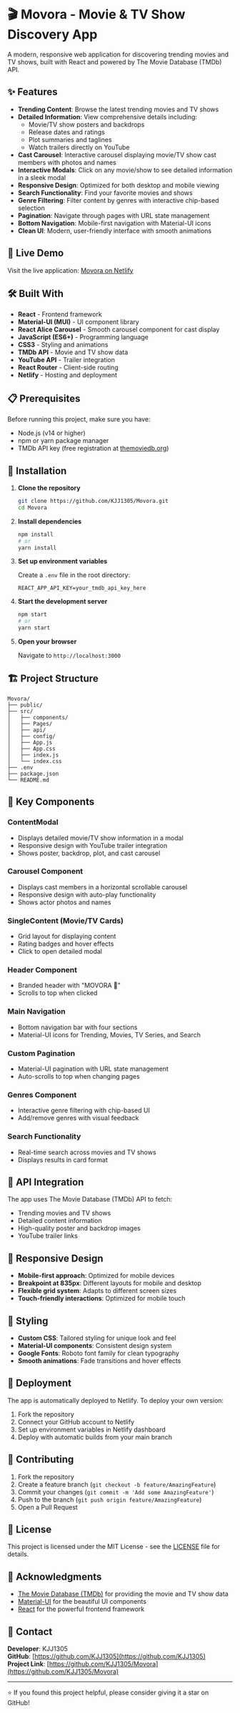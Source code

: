 # 🎬 Movora - Movie & TV Show Discovery App

A modern, responsive web application for discovering trending movies and TV shows, built with React and powered by The Movie Database (TMDb) API.

## ✨ Features

- **Trending Content**: Browse the latest trending movies and TV shows
- **Detailed Information**: View comprehensive details including:
  - Movie/TV show posters and backdrops
  - Release dates and ratings
  - Plot summaries and taglines
  - Watch trailers directly on YouTube
- **Cast Carousel**: Interactive carousel displaying movie/TV show cast members with photos and names
- **Interactive Modals**: Click on any movie/show to see detailed information in a sleek modal
- **Responsive Design**: Optimized for both desktop and mobile viewing
- **Search Functionality**: Find your favorite movies and shows
- **Genre Filtering**: Filter content by genres with interactive chip-based selection
- **Pagination**: Navigate through pages with URL state management
- **Bottom Navigation**: Mobile-first navigation with Material-UI icons
- **Clean UI**: Modern, user-friendly interface with smooth animations

## 🚀 Live Demo

Visit the live application: [Movora on Netlify](https://movora.netlify.app/)

## 🛠️ Built With

- **React** - Frontend framework
- **Material-UI (MUI)** - UI component library
- **React Alice Carousel** - Smooth carousel component for cast display
- **JavaScript (ES6+)** - Programming language
- **CSS3** - Styling and animations
- **TMDb API** - Movie and TV show data
- **YouTube API** - Trailer integration
- **React Router** - Client-side routing
- **Netlify** - Hosting and deployment

## 📋 Prerequisites

Before running this project, make sure you have:

- Node.js (v14 or higher)
- npm or yarn package manager
- TMDb API key (free registration at [themoviedb.org](https://www.themoviedb.org/))

## 🔧 Installation

1. **Clone the repository**
   ```bash
   git clone https://github.com/KJJ1305/Movora.git
   cd Movora
   ```

2. **Install dependencies**
   ```bash
   npm install
   # or
   yarn install
   ```

3. **Set up environment variables**
   
   Create a `.env` file in the root directory:
   ```env
   REACT_APP_API_KEY=your_tmdb_api_key_here
   ```

4. **Start the development server**
   ```bash
   npm start
   # or
   yarn start
   ```

5. **Open your browser**
   
   Navigate to `http://localhost:3000`

## 🏗️ Project Structure

```
Movora/
├── public/
├── src/
│   ├── components/
│   ├── Pages/
│   ├── api/
│   ├── config/
│   ├── App.js
│   ├── App.css
│   ├── index.js
│   └── index.css
├── .env
├── package.json
└── README.md
```

## 🎯 Key Components

### ContentModal
- Displays detailed movie/TV show information in a modal
- Responsive design with YouTube trailer integration
- Shows poster, backdrop, plot, and cast carousel

### Carousel Component
- Displays cast members in a horizontal scrollable carousel
- Responsive design with auto-play functionality
- Shows actor photos and names

### SingleContent (Movie/TV Cards)
- Grid layout for displaying content
- Rating badges and hover effects
- Click to open detailed modal

### Header Component
- Branded header with "MOVORA 🎥"
- Scrolls to top when clicked

### Main Navigation
- Bottom navigation bar with four sections
- Material-UI icons for Trending, Movies, TV Series, and Search

### Custom Pagination
- Material-UI pagination with URL state management
- Auto-scrolls to top when changing pages

### Genres Component
- Interactive genre filtering with chip-based UI
- Add/remove genres with visual feedback

### Search Functionality
- Real-time search across movies and TV shows
- Displays results in card format

## 🔑 API Integration

The app uses The Movie Database (TMDb) API to fetch:
- Trending movies and TV shows
- Detailed content information
- High-quality poster and backdrop images
- YouTube trailer links

## 📱 Responsive Design

- **Mobile-first approach**: Optimized for mobile devices
- **Breakpoint at 835px**: Different layouts for mobile and desktop
- **Flexible grid system**: Adapts to different screen sizes
- **Touch-friendly interactions**: Optimized for mobile touch

## 🎨 Styling

- **Custom CSS**: Tailored styling for unique look and feel
- **Material-UI components**: Consistent design system
- **Google Fonts**: Roboto font family for clean typography
- **Smooth animations**: Fade transitions and hover effects

## 🚀 Deployment

The app is automatically deployed to Netlify. To deploy your own version:

1. Fork the repository
2. Connect your GitHub account to Netlify
3. Set up environment variables in Netlify dashboard
4. Deploy with automatic builds from your main branch

## 🤝 Contributing

1. Fork the repository
2. Create a feature branch (`git checkout -b feature/AmazingFeature`)
3. Commit your changes (`git commit -m 'Add some AmazingFeature'`)
4. Push to the branch (`git push origin feature/AmazingFeature`)
5. Open a Pull Request

## 📝 License

This project is licensed under the MIT License - see the [LICENSE](LICENSE) file for details.

## 🙏 Acknowledgments

- [The Movie Database (TMDb)](https://www.themoviedb.org/) for providing the movie and TV show data
- [Material-UI](https://mui.com/) for the beautiful UI components
- [React](https://reactjs.org/) for the powerful frontend framework

## 📧 Contact

**Developer**: KJJ1305  
**GitHub**: [https://github.com/KJJ1305](https://github.com/KJJ1305)  
**Project Link**: [https://github.com/KJJ1305/Movora](https://github.com/KJJ1305/Movora)

---

⭐ If you found this project helpful, please consider giving it a star on GitHub!
